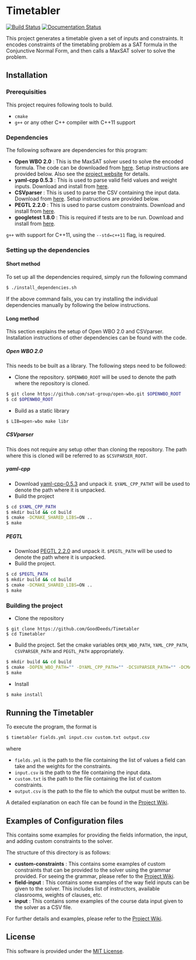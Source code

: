 # Timetabler

[![Build Status](https://travis-ci.com/GoodDeeds/Timetabler.svg?branch=development)](https://travis-ci.com/GoodDeeds/Timetabler)
[![Documentation Status](https://readthedocs.org/projects/timetabler/badge/?version=development)](https://timetabler.readthedocs.io/en/development/?badge=development)

This project generates a timetable given a set of inputs and constraints. It encodes constraints of the timetabling problem as a SAT formula in the Conjunctive Normal Form, and then calls a MaxSAT solver to solve the problem.

## Installation

### Prerequisities

This project requires following tools to build.
* `cmake`
* `g++` or any other C++ compiler with C++11 support

### Dependencies

The following software are dependencies for this program:
* **Open WBO 2.0** : 
This is the MaxSAT solver used to solve the encoded formula. The code can be downloaded from [here](https://github.com/sat-group/open-wbo/tree/f193a3bd802551b13d6424bc1baba6ad35ec6ba6). Setup instructions are provided below. Also see the [project website](http://sat.inesc-id.pt/open-wbo/) for details.
* **yaml-cpp 0.5.3** : 
This is used to parse valid field values and weight inputs. Download and install from [here](https://github.com/jbeder/yaml-cpp/releases/tag/yaml-cpp-0.5.3).
* **CSVparser** : 
This is used to parse the CSV containing the input data. Download from [here](https://github.com/MyBoon/CSVparser/tree/540e3e2f46b77ea8178f90910a165695cbb6cc12). Setup instructions are provided below.
* **PEGTL 2.2.0** : 
This is used to parse custom constraints. Download and install from [here](https://github.com/taocpp/PEGTL/releases/tag/2.2.0).
* **googletest 1.8.0** : 
This is required if tests are to be run. Download and install from [here](https://github.com/google/googletest/releases/tag/release-1.8.0).

`g++` with support for C++11, using the `--std=c++11` flag, is required.

### Setting up the dependencies

#### Short method

To set up all the dependencies required, simply run the following command
```bash
$ ./install_dependencies.sh
```
If the above command fails, you can try installing the individual dependencies manually by following the below instructions.

#### Long method

This section explains the setup of Open WBO 2.0 and CSVparser. Installation instructions of other dependencies can be found with the code.

##### Open WBO 2.0 

This needs to be built as a library. The following steps need to be followed:
* Clone the repository. `$OPENWBO_ROOT` will be used to denote the path where the repository is cloned.
```bash
$ git clone https://github.com/sat-group/open-wbo.git $OPENWBO_ROOT
$ cd $OPENWBO_ROOT
```
* Build as a static library
```bash
$ LIB=open-wbo make libr
```

##### CSVparser

This does not require any setup other than cloning the repository. The path where this is cloned will be referred to as `$CSVPARSER_ROOT`.

##### yaml-cpp

* Download [yaml-cpp-0.5.3](https://github.com/jbeder/yaml-cpp/archive/yaml-cpp-0.5.3.tar.gz) and unpack it. `$YAML_CPP_PATHT` will be used to denote the path where it is unpacked.
* Build the project
```bash
$ cd $YAML_CPP_PATH
$ mkdir build && cd build
$ cmake -DCMAKE_SHARED_LIBS=ON ..
$ make
```

##### PEGTL

* Download [PEGTL 2.2.0](https://github.com/taocpp/PEGTL/archive/2.2.0.tar.gz) and unpack it. `$PEGTL_PATH` will be used to denote the path where it is unpacked.
* Build the project.
```bash
$ cd $PEGTL_PATH
$ mkdir build && cd build
$ cmake -DCMAKE_SHARED_LIBS=ON ..
$ make
```

### Building the project
* Clone the repository
```
$ git clone https://github.com/GoodDeeds/Timetabler
$ cd Timetabler
```
* Build the project. Set the cmake variables `OPEN_WBO_PATH`, `YAML_CPP_PATH`, `CSVPARSER_PATH` and `PEGTL_PATH` appropriately.
```bash
$ mkdir build && cd build
$ cmake -DOPEN_WBO_PATH="" -DYAML_CPP_PATH="" -DCSVPARSER_PATH="" -DCMAKE_PEGTL_PATH="" ..
$ make
```
* Install
```bash
$ make install
```

## Running the Timetabler
To execute the program, the format is
```bash
$ timetabler fields.yml input.csv custom.txt output.csv
```
where
* `fields.yml` is the path to the file containing the list of values a field can take and the weights for the constraints.
* `input.csv` is the path to the file containing the input data.
* `custom.txt` is the path to the file containing the list of custom constraints.
* `output.csv` is the path to the file to which the output must be written to.

A detailed explanation on each file can be found in the [Project Wiki](https://github.com/GoodDeeds/Timetabler/wiki).

## Examples of Configuration files

This contains some examples for providing the fields information, the input, and adding custom constraints to the solver.

The structure of this directory is as follows:
* **custom-constraints** : 
This contains some examples of custom constraints that can be provided to the solver using the grammar provided. For seeing the grammar, please refer to the [Project Wiki](https://github.com/GoodDeeds/Timetabler/wiki).
* **field-input** : 
This contains some examples of the way field inputs can be given to the solver. This includes list of instructors, available classrooms, weights of clauses, etc.
* **input** : 
This contains some examples of the course data input given to the solver as a CSV file.

For further details and examples, please refer to the [Project Wiki](https://github.com/GoodDeeds/Timetabler/wiki).

## License

This software is provided under the [MIT License](LICENSE).
